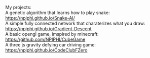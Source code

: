 My projects: <br>
A genetic algorithm that learns how to play snake: <a href="https://npiphi.github.io/Snake-AI/">https://npiphi.github.io/Snake-AI/</a><br>
A simple fully connected network that charaterizes what you draw: <a href="https://npiphi.github.io/Gradient-Descent/">https://npiphi.github.io/Gradient-Descent</a><br>
A basic opengl game, imspired by minecraft: <a href="https://github.com/NPIPHI/CubeGame">https://github.com/NPIPHI/CubeGame</a><br>
A three js gravity defying car driving game: <a href="https://npiphi.github.io/CodeClubFZero">https://npiphi.github.io/CodeClubFZero</a><br>